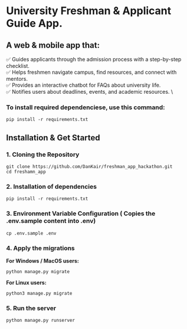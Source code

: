 # University Freshman &amp; Applicant Guide App.
## A web & mobile app that:

✅ Guides applicants through the admission process with a step-by-step checklist. \
✅ Helps freshmen navigate campus, find resources, and connect with mentors.\
✅ Provides an interactive chatbot for FAQs about university life. \
✅ Notifies users about deadlines, events, and academic resources. \

### To install required dependenciese, use this command: 

```pip install -r requirements.txt```

## Installation & Get Started
### 1. Cloning the Repository
```
git clone https://github.com/DanKair/freshman_app_hackathon.git
cd freshamn_app
```
### 2. Installation of dependencies
```
pip install -r requirements.txt
```

### 3. Environment Variable Configuration ( Copies the .env.sample content into .env)
```
cp .env.sample .env
```
### 4. Apply the migrations
**For Windows / MacOS users:**
```
python manage.py migrate
```
**For Linux users:**
```
python3 manage.py migrate
```
### 5. Run the server
```
python manage.py runserver
```
